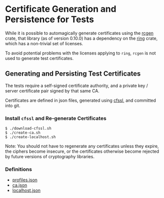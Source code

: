 
# Certificate Generation and Persistence for Tests

While it is possible to automagically generate certificates using the [rcgen](https://github.com/est31/rcgen)
crate, that library (as of version 0.10.0) has a dependency on the [ring](https://github.com/briansmith/ring)
crate, which has a non-trivial set of licenses.

To avoid potential problems with the licenses applying to `ring`, `rcgen` is not used to generate
test certificates.

## Generating and Persisting Test Certificates

The tests require a self-signed certificate authority, and a private key / server certificate pair signed by
that same CA.

Certificates are defined in json files, generated using [cfssl](https://github.com/cloudflare/cfssl), and
committed into git.

### Install `cfssl` and Re-generate Certificates

    $ ./download-cfssl.sh
    $ ./create-ca.sh
    $ ./create-localhost.sh

Note: You should not have to regenerate any certificates unless they expire, the ciphers become insecure,
or the certificates otherwise become rejected by future versions of cryptography libraries.

### Definitions

* [profiles.json](profiles.json)
* [ca.json](ca.json)
* [localhost.json](localhost.json)

